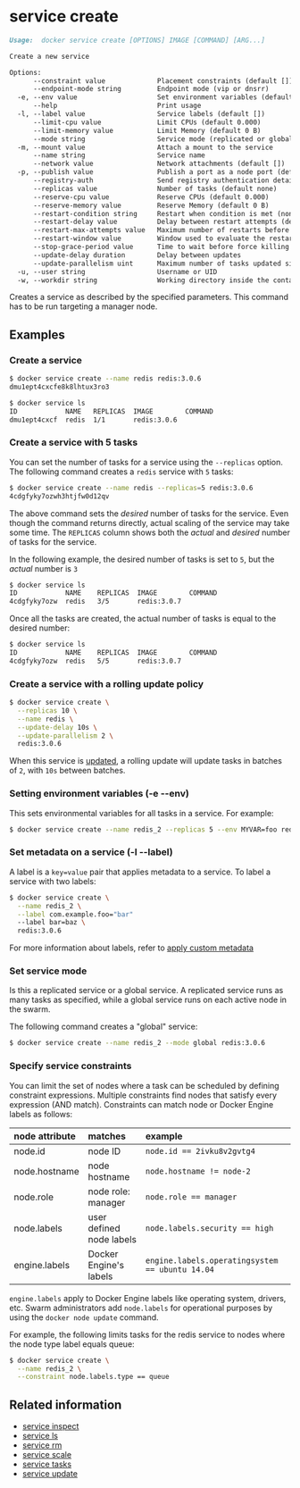 <!--[metadata]>
+++
title = "service create"
description = "The service create command description and usage"
keywords = ["service, create"]
advisory = "rc"
[menu.main]
parent = "smn_cli"
+++
<![end-metadata]-->

# service create

```Markdown
Usage:  docker service create [OPTIONS] IMAGE [COMMAND] [ARG...]

Create a new service

Options:
      --constraint value             Placement constraints (default [])
      --endpoint-mode string         Endpoint mode (vip or dnsrr)
  -e, --env value                    Set environment variables (default [])
      --help                         Print usage
  -l, --label value                  Service labels (default [])
      --limit-cpu value              Limit CPUs (default 0.000)
      --limit-memory value           Limit Memory (default 0 B)
      --mode string                  Service mode (replicated or global) (default "replicated")
  -m, --mount value                  Attach a mount to the service
      --name string                  Service name
      --network value                Network attachments (default [])
  -p, --publish value                Publish a port as a node port (default [])
      --registry-auth                Send registry authentication details to Swarm agents
      --replicas value               Number of tasks (default none)
      --reserve-cpu value            Reserve CPUs (default 0.000)
      --reserve-memory value         Reserve Memory (default 0 B)
      --restart-condition string     Restart when condition is met (none, on-failure, or any)
      --restart-delay value          Delay between restart attempts (default none)
      --restart-max-attempts value   Maximum number of restarts before giving up (default none)
      --restart-window value         Window used to evaluate the restart policy (default none)
      --stop-grace-period value      Time to wait before force killing a container (default none)
      --update-delay duration        Delay between updates
      --update-parallelism uint      Maximum number of tasks updated simultaneously
  -u, --user string                  Username or UID
  -w, --workdir string               Working directory inside the container
```

Creates a service as described by the specified parameters. This command has to
be run targeting a manager node.

## Examples

### Create a service

```bash
$ docker service create --name redis redis:3.0.6
dmu1ept4cxcfe8k8lhtux3ro3

$ docker service ls
ID            NAME   REPLICAS  IMAGE        COMMAND
dmu1ept4cxcf  redis  1/1       redis:3.0.6
```

### Create a service with 5 tasks

You can set the number of tasks for a service using the `--replicas` option. The
following command creates a `redis` service with `5` tasks:

```bash
$ docker service create --name redis --replicas=5 redis:3.0.6
4cdgfyky7ozwh3htjfw0d12qv
```

The above command sets the *desired* number of tasks for the service. Even
though the command returns directly, actual scaling of the service may take
some time. The `REPLICAS` column shows both the *actual* and *desired* number
of tasks for the service.

In the following example, the desired number of tasks is set to `5`, but the
*actual* number is `3`

```bash
$ docker service ls
ID            NAME    REPLICAS  IMAGE        COMMAND
4cdgfyky7ozw  redis   3/5       redis:3.0.7
```

Once all the tasks are created, the actual number of tasks is equal to the
desired number:

```bash
$ docker service ls
ID            NAME    REPLICAS  IMAGE        COMMAND
4cdgfyky7ozw  redis   5/5       redis:3.0.7
```


### Create a service with a rolling update policy


```bash
$ docker service create \
  --replicas 10 \
  --name redis \
  --update-delay 10s \
  --update-parallelism 2 \
  redis:3.0.6
```

When this service is [updated](service_update.md), a rolling update will update
tasks in batches of `2`, with `10s` between batches.

### Setting environment variables (-e --env)

This sets environmental variables for all tasks in a service. For example:

```bash
$ docker service create --name redis_2 --replicas 5 --env MYVAR=foo redis:3.0.6
```

### Set metadata on a service (-l --label)

A label is a `key=value` pair that applies metadata to a service. To label a
service with two labels:

```bash
$ docker service create \
  --name redis_2 \
  --label com.example.foo="bar"
  --label bar=baz \
  redis:3.0.6
```

For more information about labels, refer to [apply custom
metadata](../../userguide/labels-custom-metadata.md)

### Set service mode

Is this a replicated service or a global service. A replicated service runs as
many tasks as specified, while a global service runs on each active node in the
swarm.

The following command creates a "global" service:

```bash
$ docker service create --name redis_2 --mode global redis:3.0.6
```

### Specify service constraints

You can limit the set of nodes where a task can be scheduled by defining
constraint expressions. Multiple constraints find nodes that satisfy every
expression (AND match). Constraints can match node or Docker Engine labels as
follows:

| node attribute | matches | example |
|:------------- |:-------------| :---------------------------------------------|
| node.id | node ID | `node.id == 2ivku8v2gvtg4`                               |
| node.hostname | node hostname | `node.hostname != node-2`                    |
| node.role | node role: manager | `node.role == manager`                      |
| node.labels | user defined node labels | `node.labels.security == high`      |
| engine.labels | Docker Engine's labels | `engine.labels.operatingsystem == ubuntu 14.04`|

`engine.labels` apply to Docker Engine labels like operating system,
drivers, etc. Swarm administrators add `node.labels` for operational purposes by
using the `docker node update` command.

For example, the following limits tasks for the redis service to nodes where the
node type label equals queue:

```bash
$ docker service create \
  --name redis_2 \
  --constraint node.labels.type == queue
```

## Related information

* [service inspect](service_inspect.md)
* [service ls](service_ls.md)
* [service rm](service_rm.md)
* [service scale](service_scale.md)
* [service tasks](service_tasks.md)
* [service update](service_update.md)

